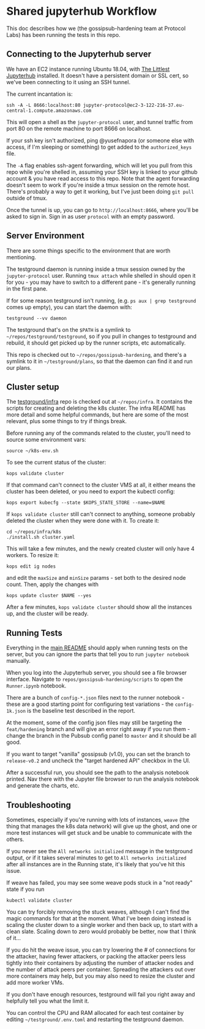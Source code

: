 # Shared jupyterhub Workflow

This doc describes how we (the gossipsub-hardening team at Protocol Labs) has been running the tests in this repo.

## Connecting to the Jupyterhub server

We have an EC2 instance running Ubuntu 18.04, with [The Littlest Jupyterhub][tljh] installed. It doesn't
have a persistent domain or SSL cert, so we've been connecting to it using an SSH tunnel.

The current incantation is:

```shell
ssh -A -L 8666:localhost:80 jupyter-protocol@ec2-3-122-216-37.eu-central-1.compute.amazonaws.com
```

This will open a shell as the `jupyter-protocol` user, and tunnel traffic from port 80 on the remote
machine to port 8666 on localhost.

If your ssh key isn't authorized, ping @yusefnapora (or someone else with access, if I'm sleeping or something)
to get added to the `authorized_keys` file.

The `-A` flag enables ssh-agent forwarding, which will let you pull from this repo while you're shelled in, assuming 
your SSH key is linked to your github account & you have read access to this repo. Note that the agent forwarding
doesn't seem to work if you're inside a tmux session on the remote host. There's probably a way to
get it working, but I've just been doing `git pull` outside of tmux.

Once the tunnel is up, you can go to `http://localhost:8666`, where you'll be asked to sign in. Sign in as
user `protocol` with an empty password.

## Server Environment

There are some things specific to the environment that are worth mentioning.

The testground daemon is running inside a tmux session owned by the `jupyter-protocol` user. Running `tmux attach`
while shelled in should open it for you - you may have to switch to a different pane - it's generally running in
the first pane.

If for some reason testground isn't running, (e.g. `ps aux | grep testground` comes up empty), you can start the
daemon with:

```shell
testground --vv daemon
```

The testground that's on the `$PATH` is a symlink to `~/repos/testground/testground`, so if you pull in changes
to testground and rebuild, it should get picked up by the runner scripts, etc automatically.

This repo is checked out to `~/repos/gossipsub-hardening`, and there's a symlink to it in `~/testground/plans`, so that
the daemon can find it and run our plans.

## Cluster setup

The [testground/infra](https://github.com/testground/infra) repo is checked out at `~/repos/infra`. It contains
the scripts for creating and deleting the k8s cluster. The infra README has more detail and some helpful commands,
but here are some of the most relevant, plus some things to try if things break.

Before running any of the commands related to the cluster, you'll need to source some environment vars:

```
source ~/k8s-env.sh
```


To see the current status of the cluster:

```shell
kops validate cluster
```

If that command can't connect to the cluster VMS at all, it either means the cluster has been deleted, 
or you need to export the kubectl config:

```shell
kops export kubecfg --state $KOPS_STATE_STORE --name=$NAME
```

If `kops validate cluster` still can't connect to anything, someone probably deleted the cluster when they were
done with it. To create it:

```shell
cd ~/repos/infra/k8s
./install.sh cluster.yaml
```

This will take a few minutes, and the newly created cluster will only have 4 workers. To resize it:

```shell
kops edit ig nodes
```

and edit the `maxSize` and `minSize` params - set both to the desired node count. Then, apply the changes with

```shell
kops update cluster $NAME --yes
```

After a few minutes, `kops validate cluster` should show all the instances up, and the cluster will be ready.

## Running Tests

Everything in the [main README](./README.md) should apply when running tests on the server, but you can ignore
the parts that tell you to run `jupyter notebook` manually.

When you log into the Jupyterhub server, you should see a file browser interface. Navigate to 
`repos/gossipsub-hardening/scripts` to open the `Runner.ipynb` notebook.

There are a bunch of `config-*.json` files next to the runner notebook - these are a good starting point for
configuring test variations - the `config-1k.json` is the baseline test described in the report.

At the moment, some of the config json files may still be targeting the `feat/hardening` branch and will give an
error right away if you run them - change the branch in the Pubsub config panel to `master` and it should be all good.

If you want to target "vanilla" gossipsub (v1.0), you can set the branch to `release-v0.2` and uncheck the
"target hardened API" checkbox in the UI.

After a successful run, you should see the path to the analysis notebook printed. Nav there with the Jupyter
file browser to run the analysis notebook and generate the charts, etc.

## Troubleshooting

Sometimes, especially if you're running with lots of instances, `weave` (the thing that manages the k8s data network)
will give up the ghost, and one or more test instances will get stuck and be unable to communicate with the others.

If you never see the `All networks initialized` message in the testground output, or if it takes several minutes to
get to `All networks initialized` after all instances are in the Running state, it's likely that you've hit this issue.

If weave has failed, you may see some weave pods stuck in a "not ready" state if you run

```shell
kubectl validate cluster
```

You can try forcibly removing the stuck weaves, although I can't find the magic commands for that at the moment.
What I've been doing instead is scaling the cluster down to a single worker and then back up, to start with a clean
slate. Scaling down to zero would probably be better, now that I think of it...

If you do hit the weave issue, you can try lowering the # of connections for the attacker, having fewer attackers,
or packing the attacker peers less tightly into their containers by adjusting the number of attacker nodes and
the number of attack peers per container. Spreading the attackers out over more containers may help, but you may
also need to resize the cluster and add more worker VMs. 

If you don't have enough resources, testground will fail you right away and helpfully tell you what the limit it.

You can control the CPU and RAM allocated for each test container by editing `~/testground/.env.toml` and restarting
the testground daemon.

[tljh]: http://tljh.jupyter.org/en/latest/